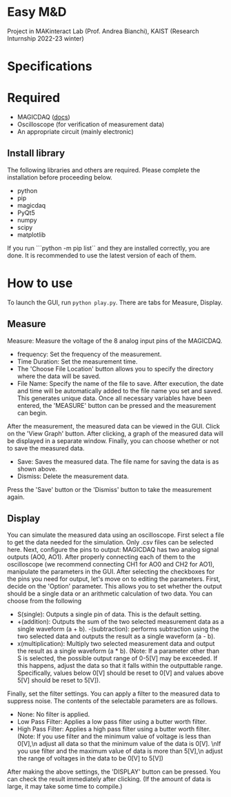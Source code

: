 # Easy M&D
Project in MAKinteract Lab (Prof. Andrea Bianchi), KAIST (Research Inturnship 2022-23 winter)

# Specifications

# Required
- MAGICDAQ ([docs](https://magicdaq.github.io/magicdaq_docs/))
- Oscilloscope (for verification of measurement data)
- An appropriate circuit (mainly electronic)
## Install library
The following libraries and others are required. Please complete the installation before proceeding below.
- python
- pip
- magicdaq
- PyQt5
- numpy
- scipy
- matplotlib

If you run ```python -m pip list`` and they are installed correctly, you are done. It is recommended to use the latest version of each of them.

# How to use
To launch the GUI, run ``python play.py``.
There are tabs for Measure, Display.
## Measure
Measure: Measure the voltage of the 8 analog input pins of the MAGICDAQ.
- frequency: Set the frequency of the measurement.
- Time Duration: Set the measurement time.
- The 'Choose File Location' button allows you to specify the directory where the data will be saved.
- File Name: Specify the name of the file to save. After execution, the date and time will be automatically added to the file name you set and saved. This generates unique data.
Once all necessary variables have been entered, the 'MEASURE' button can be pressed and the measurement can begin.

After the measurement, the measured data can be viewed in the GUI. Click on the 'View Graph' button. After clicking, a graph of the measured data will be displayed in a separate window.
Finally, you can choose whether or not to save the measured data.
- Save: Saves the measured data. The file name for saving the data is as shown above.
- Dismiss: Delete the measurement data.

Press the 'Save' button or the 'Dismiss' button to take the measurement again.

## Display
You can simulate the measured data using an oscilloscope.
First select a file to get the data needed for the simulation. Only .csv files can be selected here.
Next, configure the pins to output: MAGICDAQ has two analog signal outputs (AO0, AO1). After properly connecting each of them to the oscilloscope (we recommend connecting CH1 for AO0 and CH2 for AO1), manipulate the parameters in the GUI. After selecting the checkboxes for the pins you need for output, let's move on to editing the parameters.
First, decide on the 'Option' parameter. This allows you to set whether the output should be a single data or an arithmetic calculation of two data. You can choose from the following
- S(single): Outputs a single pin of data. This is the default setting.
- +(addition): Outputs the sum of the two selected measurement data as a single waveform (a + b).
-(subtraction): performs subtraction using the two selected data and outputs the result as a single waveform (a - b).
- x(multiplication): Multiply two selected measurement data and output the result as a single waveform (a * b).
(Note: If a parameter other than S is selected, the possible output range of 0-5[V] may be exceeded. If this happens, adjust the data so that it falls within the outputtable range. Specifically, values below 0[V] should be reset to 0[V] and values above 5[V] should be reset to 5[V]).

Finally, set the filter settings. You can apply a filter to the measured data to suppress noise. The contents of the selectable parameters are as follows.
- None: No filter is applied.
- Low Pass Filter: Applies a low pass filter using a butter worth filter.
- High Pass Filter: Applies a high pass filter using a butter worth filter.
(Note: If you use filter and the minimum value of voltage is less than 0[V],\n adjust all data so that the minimum value of the data is 0[V]. \nIf you use filter and the maximum value of data is more than 5[V],\n adjust the range of voltages in the data to be 0[V] to 5[V])

After making the above settings, the 'DISPLAY' button can be pressed. You can check the result immediately after clicking. (If the amount of data is large, it may take some time to compile.)
